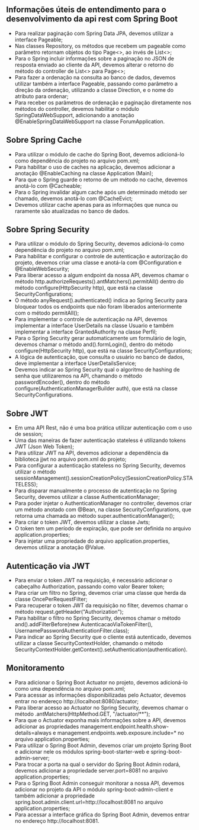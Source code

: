 
<h2>Informações úteis de entendimento para o desenvolvimento da api rest com Spring Boot</h2>

- Para realizar paginação com Spring Data JPA, devemos utilizar a interface Pageable;
- Nas classes Repository, os métodos que recebem um pageable como parâmetro retornam objetos do tipo Page<>, ao invés de List<>;
- Para o Spring incluir informações sobre a paginação no JSON de resposta enviado ao cliente da API, 
devemos alterar o retorno do método do controller de List<> para Page<>;
- Para fazer a ordenação na consulta ao banco de dados, devemos utilizar também a interface Pageable, 
passando como parâmetro a direção da ordenação, utilizando a classe Direction, e o nome do atributo para ordenar;
- Para receber os parâmetros de ordenação e paginação diretamente nos métodos do controller, devemos habilitar o
módulo SpringDataWebSupport, adicionando a anotação @EnableSpringDataWebSupport na classe ForumApplication.

<h2>Sobre Spring Cache </h2>

- Para utilizar o módulo de cache do Spring Boot, devemos adicioná-lo como dependência do projeto no arquivo pom.xml;
- Para habilitar o uso de caches na aplicação, devemos adicionar a anotação @EnableCaching na classe Application (Main);
- Para que o Spring guarde o retorno de um método no cache, devemos anotá-lo com @Cacheable;
- Para o Spring invalidar algum cache após um determinado método ser chamado, devemos anotá-lo com @CacheEvict;
- Devemos utilizar cache apenas para as informações que nunca ou raramente são atualizadas no banco de dados.

<h2> Sobre Spring Security </h2>

- Para utilizar o módulo do Spring Security, devemos adicioná-lo como dependência do projeto no arquivo pom.xml;
- Para habilitar e configurar o controle de autenticação e autorização do projeto, devemos criar uma classe e anotá-la com @Configuration e @EnableWebSecurity;
- Para liberar acesso a algum endpoint da nossa API, devemos chamar o método http.authorizeRequests().antMatchers().permitAll() dentro do método configure(HttpSecurity http), que está na classe SecurityConfigurations;
- O método anyRequest().authenticated() indica ao Spring Security para bloquear todos os endpoints que não foram liberados anteriormente com o método permitAll();
- Para implementar o controle de autenticação na API, devemos implementar a interface UserDetails na classe Usuario e também implementar a interface GrantedAuthority na classe Perfil;
- Para o Spring Security gerar automaticamente um formulário de login, devemos chamar o método and().formLogin(), dentro do método configure(HttpSecurity http), que está na classe SecurityConfigurations;
- A lógica de autenticação, que consulta o usuário no banco de dados, deve implementar a interface UserDetailsService;
- Devemos indicar ao Spring Security qual o algoritmo de hashing de senha que utilizaremos na API, chamando o método passwordEncoder(), dentro do método configure(AuthenticationManagerBuilder auth), que está na classe SecurityConfigurations.

<h2> Sobre JWT </h2>

- Em uma API Rest, não é uma boa prática utilizar autenticação com o uso de session;
- Uma das maneiras de fazer autenticação stateless é utilizando tokens JWT (Json Web Token);
- Para utilizar JWT na API, devemos adicionar a dependência da biblioteca jjwt no arquivo pom.xml do projeto;
- Para configurar a autenticação stateless no Spring Security, devemos utilizar o método sessionManagement().sessionCreationPolicy(SessionCreationPolicy.STATELESS);
- Para disparar manualmente o processo de autenticação no Spring Security, devemos utilizar a classe AuthenticationManager;
- Para poder injetar o AuthenticationManager no controller, devemos criar um método anotado com @Bean, na classe SecurityConfigurations, que retorna uma chamada ao método super.authenticationManager();
- Para criar o token JWT, devemos utilizar a classe Jwts;
- O token tem um período de expiração, que pode ser definida no arquivo application.properties;
- Para injetar uma propriedade do arquivo application.properties, devemos utilizar a anotação @Value.

<h2> Autenticação via JWT </h2>

- Para enviar o token JWT na requisição, é necessário adicionar o cabeçalho Authorization, passando como valor Bearer token;
- Para criar um filtro no Spring, devemos criar uma classe que herda da classe OncePerRequestFilter;
- Para recuperar o token JWT da requisição no filter, devemos chamar o método request.getHeader("Authorization");
- Para habilitar o filtro no Spring Security, devemos chamar o método and().addFilterBefore(new AutenticacaoViaTokenFilter(), UsernamePasswordAuthenticationFilter.class);
- Para indicar ao Spring Security que o cliente está autenticado, devemos utilizar a classe SecurityContextHolder, chamando o método SecurityContextHolder.getContext().setAuthentication(authentication).

<h2> Monitoramento </h2>

- Para adicionar o Spring Boot Actuator no projeto, devemos adicioná-lo como uma dependência no arquivo pom.xml;
- Para acessar as informações disponibilizadas pelo Actuator, devemos entrar no endereço http://localhost:8080/actuator;
- Para liberar acesso ao Actuator no Spring Security, devemos chamar o método .antMatchers(HttpMethod.GET, "/actuator/**");
- Para que o Actuator exponha mais informações sobre a API, devemos adicionar as propriedades management.endpoint.health.show-details=always e management.endpoints.web.exposure.include=* no arquivo application.properties;
- Para utilizar o Spring Boot Admin, devemos criar um projeto Spring Boot e adicionar nele os módulos spring-boot-starter-web e spring-boot-admin-server;
- Para trocar a porta na qual o servidor do Spring Boot Admin rodará, devemos adicionar a propriedade server.port=8081 no arquivo application.properties;
- Para o Spring Boot Admin conseguir monitorar a nossa API, devemos adicionar no projeto da API o módulo spring-boot-admin-client e também adicionar a propriedade spring.boot.admin.client.url=http://localhost:8081 no arquivo application.properties;
- Para acessar a interface gráfica do Spring Boot Admin, devemos entrar no endereço http://localhost:8081.


